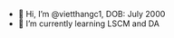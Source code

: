 - 👋 Hi, I’m @vietthangc1, DOB: July 2000
- 🌱 I’m currently learning LSCM and DA

<!---
vietthangc1/vietthangc1 is a ✨ special ✨ repository because its `README.md` (this file) appears on your GitHub profile.
You can click the Preview link to take a look at your changes.
--->
